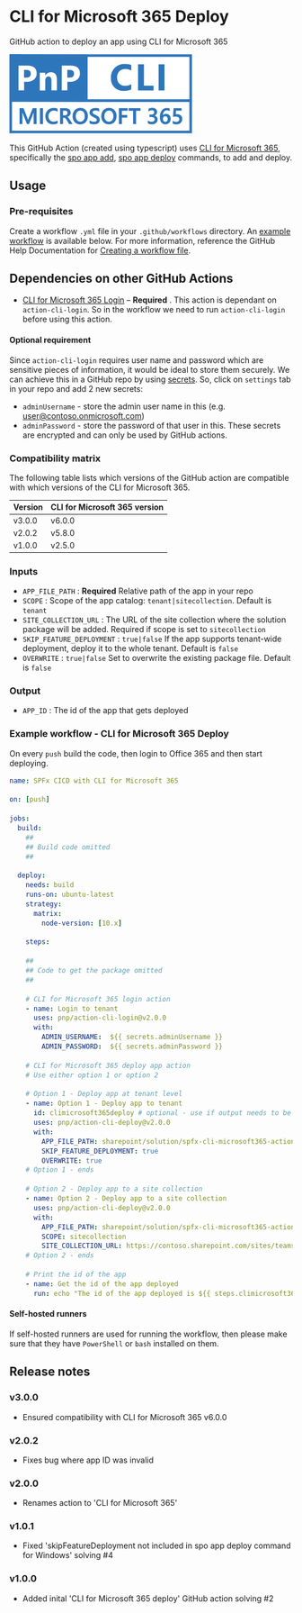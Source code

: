 # CLI for Microsoft 365 Deploy
GitHub action to deploy an app using CLI for Microsoft 365

![CLI for Microsoft 365 Deploy App](./images/pnp-cli-microsoft365-blue.svg)

This GitHub Action (created using typescript) uses [CLI for Microsoft 365](https://pnp.github.io/cli-microsoft365/), specifically the [spo app add](https://pnp.github.io/cli-microsoft365/cmd/spo/app/app-add/), [spo app deploy](https://pnp.github.io/cli-microsoft365/cmd/spo/app/app-deploy/) commands, to add and deploy.

## Usage
### Pre-requisites
Create a workflow `.yml` file in your `.github/workflows` directory. An [example workflow](#example-workflow---cli-for-microsoft-365-deploy) is available below. For more information, reference the GitHub Help Documentation for [Creating a workflow file](https://help.github.com/en/articles/configuring-a-workflow#creating-a-workflow-file).

## Dependencies on other GitHub Actions

- [CLI for Microsoft 365 Login](https://github.com/pnp/action-cli-login) – **Required** . This action is dependant on `action-cli-login`. So in the workflow we need to run  `action-cli-login` before using this action.

#### Optional requirement
Since `action-cli-login` requires user name and password which are sensitive pieces of information, it would be ideal to store them securely. We can achieve this in a GitHub repo by using [secrets](https://help.github.com/en/actions/automating-your-workflow-with-github-actions/creating-and-using-encrypted-secrets). So, click on `settings` tab in your repo and add 2 new secrets:
- `adminUsername` - store the admin user name in this (e.g. user@contoso.onmicrosoft.com)
- `adminPassword` - store the password of that user in this.
These secrets are encrypted and can only be used by GitHub actions.

### Compatibility matrix

The following table lists which versions of the GitHub action are compatible with which versions of the CLI for Microsoft 365.

Version | CLI for Microsoft 365 version
--- | ---
v3.0.0 | v6.0.0
v2.0.2 | v5.8.0
v1.0.0 | v2.5.0

### Inputs
- `APP_FILE_PATH` : **Required** Relative path of the app in your repo
- `SCOPE` : Scope of the app catalog: `tenant|sitecollection`. Default is `tenant`
- `SITE_COLLECTION_URL` : The URL of the site collection where the solution package will be added. Required if scope is set to `sitecollection`
- `SKIP_FEATURE_DEPLOYMENT` : `true|false` If the app supports tenant-wide deployment, deploy it to the whole tenant. Default is `false`
- `OVERWRITE` : `true|false` Set to overwrite the existing package file. Default is `false`

### Output
- `APP_ID` : The id of the app that gets deployed

### Example workflow - CLI for Microsoft 365 Deploy
On every `push` build the code, then login to Office 365 and then start deploying.

```yaml
name: SPFx CICD with CLI for Microsoft 365

on: [push]

jobs:
  build:
    ##
    ## Build code omitted
    ##
        
  deploy:
    needs: build
    runs-on: ubuntu-latest
    strategy:
      matrix:
        node-version: [10.x]
    
    steps:
    
    ##
    ## Code to get the package omitted
    ##

    # CLI for Microsoft 365 login action
    - name: Login to tenant
      uses: pnp/action-cli-login@v2.0.0
      with:
        ADMIN_USERNAME:  ${{ secrets.adminUsername }}
        ADMIN_PASSWORD:  ${{ secrets.adminPassword }}
    
    # CLI for Microsoft 365 deploy app action
    # Use either option 1 or option 2
    
    # Option 1 - Deploy app at tenant level
    - name: Option 1 - Deploy app to tenant
      id: climicrosoft365deploy # optional - use if output needs to be used
      uses: pnp/action-cli-deploy@v2.0.0
      with:
        APP_FILE_PATH: sharepoint/solution/spfx-cli-microsoft365-action.sppkg
        SKIP_FEATURE_DEPLOYMENT: true
        OVERWRITE: true
    # Option 1 - ends
     
    # Option 2 - Deploy app to a site collection
    - name: Option 2 - Deploy app to a site collection
      uses: pnp/action-cli-deploy@v2.0.0
      with:
        APP_FILE_PATH: sharepoint/solution/spfx-cli-microsoft365-action.sppkg
        SCOPE: sitecollection
        SITE_COLLECTION_URL: https://contoso.sharepoint.com/sites/teamsite
    # Option 2 - ends

    # Print the id of the app
    - name: Get the id of the app deployed
      run: echo "The id of the app deployed is ${{ steps.climicrosoft365deploy.outputs.APP_ID }}"
```


#### Self-hosted runners
If self-hosted runners are used for running the workflow, then please make sure that they have `PowerShell` or `bash` installed on them. 

## Release notes

### v3.0.0

- Ensured compatibility with CLI for Microsoft 365 v6.0.0

### v2.0.2

- Fixes bug where app ID was invalid

### v2.0.0

- Renames action to 'CLI for Microsoft 365' 

### v1.0.1
- Fixed 'skipFeatureDeployment not included in spo app deploy command for Windows' solving #4

### v1.0.0
- Added inital 'CLI for Microsoft 365 deploy' GitHub action solving #2
